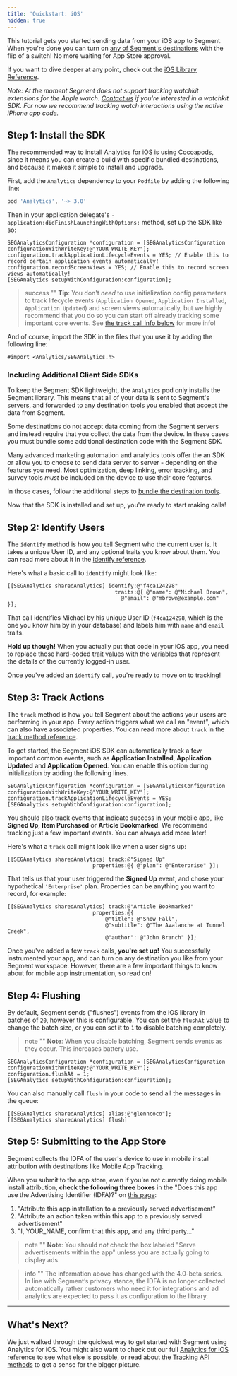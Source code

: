 ```yaml
---
title: 'Quickstart: iOS'
hidden: true
---
```


This tutorial gets you started sending data from your iOS app to Segment. When you're done you can turn on [any of Segment's destinations](/docs/connections/destinations/) with the flip of a switch! No more waiting for App Store approval.

If you want to dive deeper at any point, check out the [iOS Library Reference](/docs/libraries/ios/).

_Note: At the moment Segment does not support tracking watchkit extensions for the Apple watch. [Contact us](https://segment.com/help/contact) if you're interested in a watchkit SDK. For now we recommend tracking watch interactions using the native iPhone app code._


## Step 1: Install the SDK

The recommended way to install Analytics for iOS is using [Cocoapods](http://cocoapods.org), since it means you can create a build with specific bundled destinations, and because it makes it simple to install and upgrade.

First, add the `Analytics` dependency to your `Podfile` by adding the following line:

```ruby
pod 'Analytics', '~> 3.0'
```

Then in your application delegate's `- application:didFinishLaunchingWithOptions:` method, set up the SDK like so:

```objc
SEGAnalyticsConfiguration *configuration = [SEGAnalyticsConfiguration configurationWithWriteKey:@"YOUR_WRITE_KEY"];
configuration.trackApplicationLifecycleEvents = YES; // Enable this to record certain application events automatically!
configuration.recordScreenViews = YES; // Enable this to record screen views automatically!
[SEGAnalytics setupWithConfiguration:configuration];
```

> success ""
> **Tip**: You don't _need_ to use initialization config parameters to track lifecycle events (`Application Opened`, `Application Installed`, `Application Updated`) and screen views automatically, but we highly recommend that you do so you can start off already tracking some important core events. See [the track call info below](/#track) for more info!

And of course, import the SDK in the files that you use it by adding the following line:

```objc
#import <Analytics/SEGAnalytics.h>
```

### Including Additional Client Side SDKs

To keep the Segment SDK lightweight, the `Analytics` pod only installs the Segment library. This means that all of your data is sent to Segment's servers, and forwarded to any destination tools you enabled that accept the data from Segment.

Some destinations do not accept data coming from the Segment servers and instead require that you collect the data from the device. In these cases you must bundle some additional destination code with the Segment SDK.

Many advanced marketing automation and analytics tools offer the an SDK or allow you to choose to send data server to server - depending on the features you need. Most optimization, deep linking, error tracking, and survey tools _must_ be included on the device to use their core features.

In those cases, follow the additional steps to [bundle the destination tools](/docs/connections/sources/catalog/libraries/mobile/ios#bundling-destinations).

Now that the SDK is installed and set up, you're ready to start making calls!

## Step 2: Identify Users

The `identify` method is how you tell Segment who the current user is. It takes a unique User ID, and any optional traits you know about them. You can read more about it in the [identify reference](/docs/connections/sources/catalog/libraries/mobile/ios#identify).

Here's what a basic call to `identify` might look like:

```objc
[[SEGAnalytics sharedAnalytics] identify:@"f4ca124298"
                                  traits:@{ @"name": @"Michael Brown",
                                    @"email": @"mbrown@example.com" }];
```

That call identifies Michael by his unique User ID (`f4ca124298`, which is the one you know him by in your database) and labels him with `name` and `email` traits.

**Hold up though!** When you actually put that code in your iOS app, you need to replace those hard-coded trait values with the variables that represent the details of the currently logged-in user.

Once you've added an `identify` call, you're ready to move on to tracking!

## Step 3: Track Actions

The `track` method is how you tell Segment about the actions your users are performing in your app. Every action triggers what we call an "event", which can also have associated properties. You can read more about `track` in the [track method reference](/docs/connections/sources/catalog/libraries/mobile/ios#track).

To get started, the Segment iOS SDK can automatically track a few important common events, such as **Application Installed**, **Application Updated** and **Application Opened**. You can enable this option during initialization by adding the following lines.

```objc
SEGAnalyticsConfiguration *configuration = [SEGAnalyticsConfiguration configurationWithWriteKey:@"YOUR_WRITE_KEY"];
configuration.trackApplicationLifecycleEvents = YES;
[SEGAnalytics setupWithConfiguration:configuration];
```

You should also track events that indicate success in your mobile app, like **Signed Up**, **Item Purchased** or **Article Bookmarked**. We recommend tracking just a few important events. You can always add more later!

Here's what a `track` call might look like when a user signs up:

```objc
[[SEGAnalytics sharedAnalytics] track:@"Signed Up"
                           properties:@{ @"plan": @"Enterprise" }];
```

That tells us that your user triggered the **Signed Up** event, and chose your hypothetical `'Enterprise'` plan. Properties can be anything you want to record, for example:

```objc
[[SEGAnalytics sharedAnalytics] track:@"Article Bookmarked"
                           properties:@{
                               @"title": @"Snow Fall",
                               @"subtitle": @"The Avalanche at Tunnel Creek",
                               @"author": @"John Branch" }];
```

Once you've added a few `track` calls, **you're set up!** You successfully instrumented your app, and can turn on any destination you like from your Segment workspace. However, there are a few important things to know about for mobile app instrumentation, so read on!

## Step 4: Flushing

By default, Segment sends ("flushes") events from the iOS library in batches of `20`, however this is configurable. You can set the `flushAt` value to change the batch size, or you can set it to `1` to disable batching completely.

> note ""
> **Note**: When you disable batching, Segment sends events as they occur. This increases battery use.

```objc
SEGAnalyticsConfiguration *configuration = [SEGAnalyticsConfiguration configurationWithWriteKey:@"YOUR_WRITE_KEY"];
configuration.flushAt = 1;
[SEGAnalytics setupWithConfiguration:configuration];
```

You can also manually call `flush` in your code to send all the messages in the queue:

```objc
[[SEGAnalytics sharedAnalytics] alias:@"glenncoco"];
[[SEGAnalytics sharedAnalytics] flush]
```

## Step 5: Submitting to the App Store

Segment collects the IDFA of the user's device to use in mobile install attribution with destinations like Mobile App Tracking.

When you submit to the app store, even if you're not currently doing mobile install attribution, **check the following three boxes** in the "Does this app use the Advertising Identifier (IDFA)?" on [this page](images/IDFA_Page2-1.jpg):

1. "Attribute this app installation to a previously served advertisement"
2. "Attribute an action taken within this app to a previously served advertisement"
3. "I, YOUR_NAME, confirm that this app, and any third party..."

> note ""
> **Note**: You should *not* check the box labeled "Serve advertisements within the app" unless you are actually going to display ads.

> info ""
> The information above has changed with the 4.0-beta series.  In line with Segment’s privacy stance, the IDFA is no longer collected automatically rather customers who need it for integrations and ad analytics are expected to pass it as configuration to the library.

---


## What's Next?

We just walked through the quickest way to get started with Segment using Analytics for iOS. You might also want to check out our full [Analytics for iOS reference](/docs/connections/sources/catalog/libraries/mobile/ios) to see what else is possible, or read about the [Tracking API methods](/docs/connections/sources/catalog/libraries/server/http-api/) to get a sense for the bigger picture.
